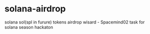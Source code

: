 # solana-airdrop
solana sol(spl in furure) tokens airdrop wisard - Spacemind02 task for solana season hackaton 
